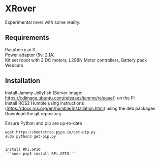 # XRover
Experimental rover with some reality.<br>

## Requirements
Raspberry pi 3  <br>
Power adaptor (5v, 2.1A)  <br>
Kit set robot with 2 DC motors, L298N Motor controllers, Battery pack  <br>
Webcam  

## Installation
Install Jammy Jellyfish (Server image: https://cdimage.ubuntu.com/releases/jammy/release/) on the Pi  <br>
Install ROS2 Humble using instructions (https://docs.ros.org/en/humble/Installation.html) using the deb packages  <br>
Download the git repository <br>

Ensure Python and pip are up-to-date 
```sudo apt install python3 -y 
wget https://bootstrap.pypa.io/get-pip.py
sudo python3 get-pip.py```


Install RPi.GPIO
```sudo pip3 install RPi.GPIO```
